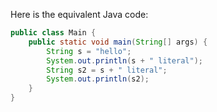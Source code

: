 Here is the equivalent Java code:

```java
public class Main {
    public static void main(String[] args) {
        String s = "hello";
        System.out.println(s + " literal");
        String s2 = s + " literal";
        System.out.println(s2);
    }
}
```

